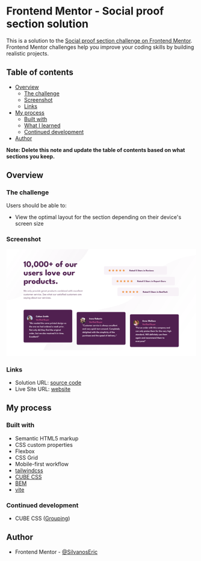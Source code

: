 # Frontend Mentor - Social proof section solution

This is a solution to the [Social proof section challenge on Frontend Mentor](https://www.frontendmentor.io/challenges/social-proof-section-6e0qTv_bA). Frontend Mentor challenges help you improve your coding skills by building realistic projects.

## Table of contents

- [Overview](#overview)
  - [The challenge](#the-challenge)
  - [Screenshot](#screenshot)
  - [Links](#links)
- [My process](#my-process)
  - [Built with](#built-with)
  - [What I learned](#what-i-learned)
  - [Continued development](#continued-development)
- [Author](#author)

**Note: Delete this note and update the table of contents based on what sections you keep.**

## Overview

### The challenge

Users should be able to:

- View the optimal layout for the section depending on their device's screen size

### Screenshot

![](./screenshot.png)

### Links

- Solution URL: [source code](https://github.com/SilvanosEric/social-proof-section)
- Live Site URL: [website](https://silvanoseric.github.io/social-proof-section/)

## My process

### Built with

- Semantic HTML5 markup
- CSS custom properties
- Flexbox
- CSS Grid
- Mobile-first workflow
- [tailwindcss](https://tailwindcss.com/)
- [CUBE CSS](https://cube.fyi/)
- [BEM](http://getbem.com/)
- [vite](https://vitejs.dev/)

### Continued development

- CUBE CSS ([Grouping](https://cube.fyi/grouping.html))

## Author

- Frontend Mentor - [@SilvanosEric](https://www.frontendmentor.io/profile/SilvanosEric)
